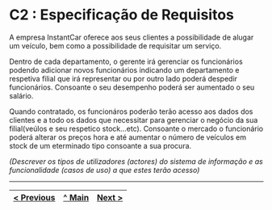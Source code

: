 # C2 : Especificação de Requisitos

A empresa InstantCar oferece aos seus clientes a possibilidade de alugar um veículo, bem como a possibilidade de requisitar um serviço.

Dentro de cada departamento, o gerente irá gerenciar os funcionários podendo adicionar novos funcionários indicando um departamento e respetiva filial que irá representar ou por outro lado poderá despedir funcionários. Consoante o seu desempenho poderá ser aumentado o seu salário.

Quando contratado, os funcionáros poderão terão acesso aos dados dos clientes e a todo os dados que necessitar para gerenciar o negócio da sua filial(veúlos e seu respetico stock...etc).
Consoante o mercado o funcionário poderá alterar os preços hora e até aumentar o número de veículos em stock de um eterminado tipo consoante a sua procura.



_(Descrever os tipos de utilizadores (actores) do sistema de informação e as funcionalidade (casos de uso) a que estes terão acesso)_

---
[< Previous](rei01.md) | [^ Main](https://github.com/exemploTrabalho/reportSIBD/) | [Next >](rei03.md)
:--- | :---: | ---: 
